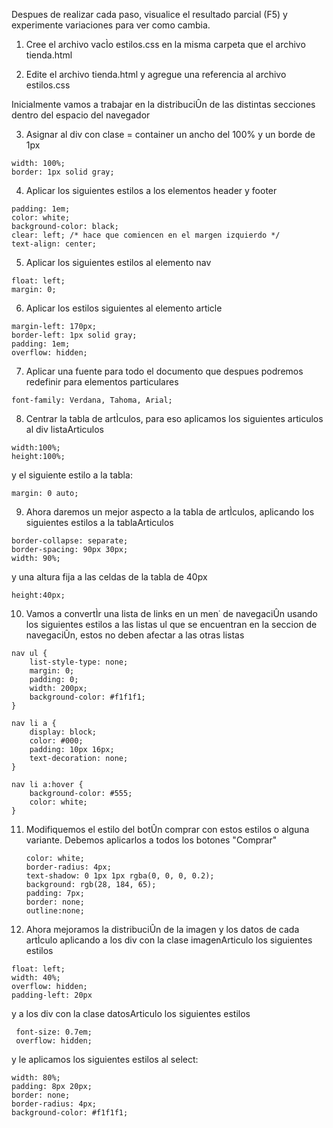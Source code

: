 

Despues de realizar cada paso, visualice el resultado parcial (F5) y experimente variaciones para ver como cambia.

1. Cree el archivo vacÌo estilos.css en la misma carpeta que el archivo tienda.html

2. Edite el archivo tienda.html y agregue una referencia al archivo estilos.css
<link type="text/css" rel="stylesheet" href="estilos.css" />

Inicialmente vamos a trabajar en la distribuciÛn de las distintas secciones dentro del espacio del navegador

3. Asignar al div con clase = container un ancho del 100% y un borde de 1px 
   
````
width: 100%;
border: 1px solid gray;
````

4. Aplicar los siguientes estilos a los elementos header y footer

````
padding: 1em;
color: white;
background-color: black;
clear: left; /* hace que comiencen en el margen izquierdo */
text-align: center;
````

5. Aplicar los siguientes estilos al elemento nav

```
float: left;
margin: 0;
```

6. Aplicar los estilos siguientes al elemento article

```
margin-left: 170px;
border-left: 1px solid gray;
padding: 1em;
overflow: hidden;
```

7. Aplicar una fuente para todo el documento que despues podremos redefinir para elementos particulares

````
font-family: Verdana, Tahoma, Arial;
````

8. Centrar la tabla de artÌculos, para eso aplicamos los siguientes articulos al div listaArticulos

```
width:100%;
height:100%;
```

y el siguiente estilo a la tabla:

````
margin: 0 auto; 
````

9. Ahora daremos un mejor aspecto a la tabla de artÌculos, aplicando los siguientes estilos a la tablaArticulos

```
border-collapse: separate;
border-spacing: 90px 30px;
width: 90%;
```

y una altura fija a las celdas de la tabla de 40px

````
height:40px;
````

10. Vamos a convertÌr una lista de links en un men˙ de navegaciÛn usando los siguientes estilos a las listas ul que se encuentran en la seccion de navegaciÛn, estos no deben afectar a las otras listas

````
nav ul {
    list-style-type: none;
    margin: 0;
    padding: 0;
    width: 200px;
    background-color: #f1f1f1;
}

nav li a {
    display: block;
    color: #000;
    padding: 10px 16px;
    text-decoration: none;
}

nav li a:hover {
    background-color: #555;
    color: white;
}
````

11. Modifiquemos el estilo del botÛn comprar con estos estilos o alguna variante. Debemos aplicarlos a todos los botones "Comprar"

    ````
    color: white;
    border-radius: 4px;
	text-shadow: 0 1px 1px rgba(0, 0, 0, 0.2);
	background: rgb(28, 184, 65);
	padding: 7px;
    border: none;
	outline:none;
	````
	
12. Ahora mejoramos la distribuciÛn de la imagen y los datos de cada artÌculo aplicando a los div con la clase imagenArticulo los siguientes estilos

````
float: left;
width: 40%;
overflow: hidden;
padding-left: 20px
````

y a los div con la clase datosArticulo los siguientes estilos

```
 font-size: 0.7em;
 overflow: hidden;
```

y le aplicamos los siguientes estilos al select:

    width: 80%;
    padding: 8px 20px;
    border: none;
    border-radius: 4px;
    background-color: #f1f1f1;

